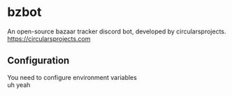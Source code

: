# bzbot
An open-source bazaar tracker discord bot, developed by circularsprojects.\
https://circularsprojects.com
## Configuration
You need to configure environment variables\
uh yeah

